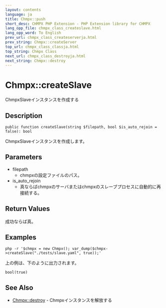 ```yaml
---
layout: contents
language: ja
title: Chmpx::push
short_desc: CHMPX PHP Extension - PHP Extension library for CHMPX
lang_opp_file: chmpx_class_createslave.html
lang_opp_word: To English
prev_url: chmpx_class_createserverja.html
prev_string: Chmpx::createServer
top_url: chmpx_class_classja.html
top_string: Chmpx Class
next_url: chmpx_class_destroyja.html
next_string: Chmpx::destroy
---
```


# Chmpx::createSlave
ChmpxSlaveインスタンスを作成する

## Description
```
public function createSlave(string $filepath, bool $is_auto_rejoin = false): bool
```

ChmpxSlaveインスタンスを作成します。

## Parameters
* filepath
  * chmpxの設定ファイルのパス。
* is_auto_rejoin
  * 真ならばchmpxのサーバまたはchmpxのスレーブプロセスに自動的に再接続する。

## Return Values
成功ならば真。

## Examples
```
php -r '$chmpx = new Chmpx(); var_dump($chmpx->createSlave("./tests/slave.yaml", true));' 
```

上の例は、下のように出力されます。

```
bool(true)
```

## See Also
- [Chmpx::destroy](chmpx_class_destroy.html) - Chmpxインスタンスを解放する
